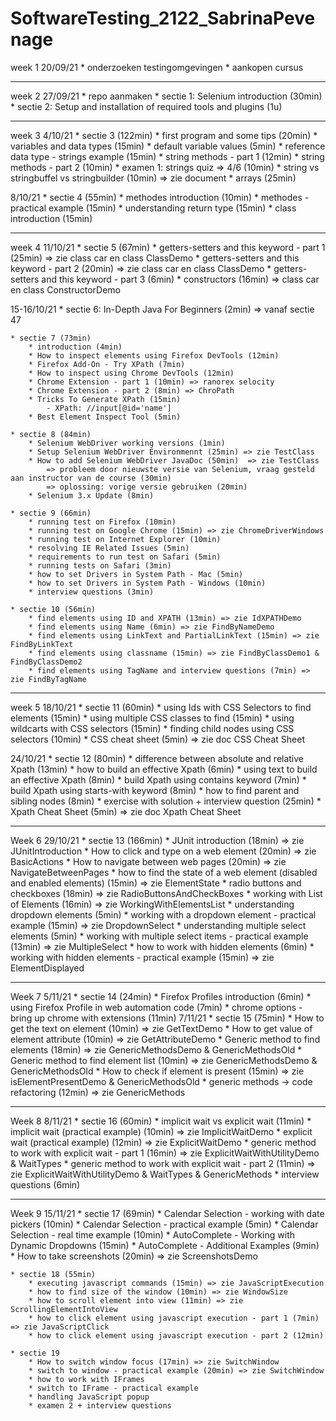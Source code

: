 # SoftwareTesting_2122_SabrinaPevenage

week 1
20/09/21
    * onderzoeken testingomgevingen 
    * aankopen cursus 

-----------------------------------------------------------------------------------------------

week 2
27/09/21
    * repo aanmaken
    * sectie 1: Selenium introduction (30min)
    * sectie 2: Setup and installation of required tools and plugins (1u)

-----------------------------------------------------------------------------------------------

week 3
4/10/21
    * sectie 3 (122min)
        * first program and some tips (20min)
        * variables and data types (15min)
        * default variable values (5min)
        * reference data type - strings example (15min)
        * string methods - part 1 (12min)
        * string methods - part 2 (10min)
        * examen 1: strings quiz => 4/6 (10min)
        * string vs stringbuffel vs stringbuilder (10min) => zie document
        * arrays (25min)

8/10/21
    * sectie 4 (55min)
        * methodes introduction (10min)
        * methodes - practical example (15min)
        * understanding return type (15min)
        * class introduction (15min)

-----------------------------------------------------------------------------------------------

week 4
11/10/21
    * sectie 5 (67min)
        * getters-setters and this keyword - part 1 (25min) => zie class car en class ClassDemo
        * getters-setters and this keyword - part 2 (20min) => zie class car en class ClassDemo
        * getters-setters and this keyword - part 3 (6min)
        * constructors (16min) => class car en class ConstructorDemo

15-16/10/21
    * sectie 6: In-Depth Java For Beginners (2min) => vanaf sectie 47 

    * sectie 7 (73min)
        * introduction (4min)
        * How to inspect elements using Firefox DevTools (12min)
        * Firefox Add-On - Try XPath (7min)
        * How to inspect using Chrome DevTools (12min) 
        * Chrome Extension - part 1 (10min) => ranorex selocity
        * Chrome Extension - part 2 (8min) => ChroPath
        * Tricks To Generate XPath (15min)
            - XPath: //input[@id='name']
        * Best Element Inspect Tool (5min)
    
    * sectie 8 (84min)
        * Selenium WebDriver working versions (1min)  
        * Setup Selenium WebDriver Environmennt (25min) => zie TestClass
        * How to add Selenium WebDriver JavaDoc (50min)  => zie TestClass
            => probleem door nieuwste versie van Selenium, vraag gesteld aan instructor van de course (30min)
            => oplossing: vorige versie gebruiken (20min)
        * Selenium 3.x Update (8min)
    
    * sectie 9 (66min)
        * running test on Firefox (10min)
        * running test on Google Chrome (15min) => zie ChromeDriverWindows
        * running test on Internet Explorer (10min)
        * resolving IE Related Issues (5min)
        * requirements to run test on Safari (5min)
        * running tests on Safari (3min)
        * how to set Drivers in System Path - Mac (5min)
        * how to set Drivers in System Path - Windows (10min)
        * interview questions (3min)
    
    * sectie 10 (56min)
        * find elements using ID and XPATH (13min) => zie IdXPATHDemo
        * find elements using Name (6min) => zie FindByNameDemo
        * find elements using LinkText and PartialLinkText (15min) => zie FindByLinkText
        * find elements using classname (15min) => zie FindByClassDemo1 & FindByClassDemo2
        * find elements using TagName and interview questions (7min) => zie FindByTagName

-----------------------------------------------------------------------------------------------
week  5
18/10/21
    * sectie 11 (60min)
        * using Ids with CSS Selectors to find elements (15min)
        * using multiple CSS classes to find (15min)
        * using wildcarts with CSS selectors (15min)
        * finding child nodes using CSS selectors (10min)
        * CSS cheat sheet (5min) => zie doc CSS Cheat Sheet
    
24/10/21
    * sectie 12 (80min)
        * difference between absolute and relative Xpath (13min)
        * how to build an effective Xpath (6min)
        * using text to build an effective Xpath (8min)
        * build Xpath using contains keyword (7min)
        * build Xpath using starts-with keyword (8min)
        * how to find parent and sibling nodes (8min)
        * exercise with solution + interview question (25min)
        * Xpath Cheat Sheet (5min) => zie doc Xpath Cheat Sheet

-----------------------------------------------------------------------------------------------
Week 6
29/10/21
    * sectie 13 (166min)
        * JUnit introduction (18min) => zie JUnitIntroduction
        * How to click and type on a web element (20min) => zie BasicActions
        * How to navigate between web pages (20min) => zie NavigateBetweenPages
        * how to find the state of a web element (disabled and enabled elements) (15min) => zie ElementState
        * radio buttons and checkboxes (18min) => zie RadioButtonsAndCheckBoxes
        * working with List of Elements (16min) => zie WorkingWithElementsList
        * understanding dropdown elements (5min)
        * working with a dropdown element - practical example (15min) => zie DropdownSelect
        * understanding multiple select elements (5min)
        * working with multiple select items - practical example (13min) => zie MultipleSelect
        * how to work with hidden elements (6min)
        * working with hidden elements - practical example (15min) => zie ElementDisplayed

-----------------------------------------------------------------------------------------------
Week 7
5/11/21
    * sectie 14 (24min)
        * Firefox Profiles introduction (6min)
        * using Firefox Profile in web automation code (7min)
        * chrome options - bring up chrome with extensions (11min)
7/11/21 
    * sectie 15 (75min)
        * How to get the text on element (10min) => zie GetTextDemo
        * How to get value of element attribute (10min) => zie GetAttributeDemo
        * Generic method to find elements (18min) => zie GenericMethodsDemo & GenericMethodsOld
        * Generic method to find element list (10min) => zie GenericMethodsDemo & GenericMethodsOld
        * How to check if element is present (15min) => zie isElementPresentDemo & GenericMethodsOld
        * generic methods -> code refactoring (12min) => zie GenericMethods

-----------------------------------------------------------------------------------------------
Week 8
8/11/21
    * sectie 16 (60min)
        * implicit wait vs explicit wait (11min)
        * implicit wait (practical example) (10min) => zie ImplicitWaitDemo
        * explicit wait (practical example) (12min) => zie ExplicitWaitDemo
        * generic method to work with explicit wait - part 1 (16min) => zie ExplicitWaitWithUtilityDemo & WaitTypes
        * generic method to work with explicit wait - part 2 (11min) => zie ExplicitWaitWithUtilityDemo & WaitTypes & GenericMethods
        * interview questions (6min)

-----------------------------------------------------------------------------------------------
Week 9
15/11/21
    * sectie 17 (69min)
        * Calendar Selection - working with date pickers (10min)
        * Calendar Selection - practical example (5min)
        * Calendar Selection - real time example (10min)
        * AutoComplete - Working with Dynamic Dropdowns (15min)
        * AutoComplete - Additional Examples (9min)
        * How to take screenshots (20min) => zie ScreenshotsDemo

    * sectie 18 (55min)
        * executing javascript commands (15min) => zie JavaScriptExecution
        * how to find size of the window (10min) => zie WindowSize
        * how to scroll element into view (11min) => zie ScrollingElementIntoView
        * how to click element using javascript execution - part 1 (7min) => zie JavaScriptClick
        * how to click element using javascript execution - part 2 (12min)
    
    * sectie 19 
        * How to switch window focus (17min) => zie SwitchWindow
        * switch to window - practical example (20min) => zie SwitchWindow
        * how to work with IFrames
        * switch to IFrame - practical example
        * handling JavaScript popup
        * examen 2 + interview questions
